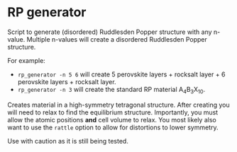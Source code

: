 # RP generator

Script to generate (disordered) Ruddlesden Popper structure with any n-value. 
Multiple n-values will create a disordered Ruddlesden Popper structure.

For example:
- `rp_generator -n 5 6` will create 5 perovskite layers + rocksalt layer + 6 perovskite layers + rocksalt layer.
- `rp_generator -n 3` will create the standard RP material A<sub>4</sub>B<sub>3</sub>X<sub>10</sub>.

Creates material in a high-symmetry tetragonal structure.
After creating you will need to relax to find the equilibrium structure. 
Importantly, you must allow the atomic positions **and** cell volume to relax.
You most likely also want to use the `rattle` option to allow for distortions to lower symmetry.

Use with caution as it is still being tested.
